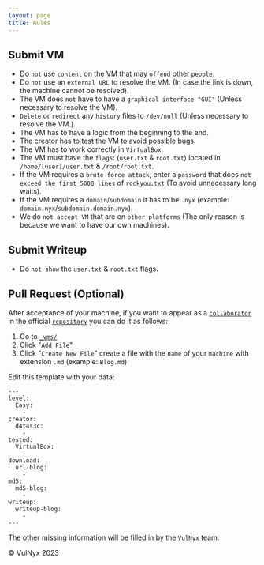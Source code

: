 ```yaml
---
layout: page
title: Rules
---
```


## Submit VM

- Do `not` use `content` on the VM that may `offend` other `people`.
- Do `not` use an `external URL` to resolve the VM. (In case the link is down, the machine cannot be resolved).
- The VM does `not` have to have a `graphical interface "GUI"` (Unless necessary to resolve the VM).
- `Delete` or `redirect` any `history` files to `/dev/null` (Unless necessary to resolve the VM.).
- The VM has to have a logic from the beginning to the end.
- The creator has to test the VM to avoid possible bugs.
- The VM has to work correctly in `VirtualBox`.
- The VM must have the `flags`: (`user.txt` & `root.txt`) located in `/home/[user]/user.txt` & `/root/root.txt`.
- If the VM requires a `brute force attack`, enter a `password` that does `not exceed the first 5000 lines` of `rockyou.txt` (To avoid unnecessary long waits).
- If the VM requires a `domain`/`subdomain` it has to be `.nyx` (example: `domain.nyx`/`subdomain.domain.nyx`).
- We do `not accept VM` that are on `other platforms` (The only reason is because we want to have our own machines).

## Submit Writeup

- Do `not show` the `user.txt` & `root.txt` flags.

## Pull Request (Optional)

After acceptance of your machine, if you want to appear as a <a href="https://github.com/vulnyx/vulnyx.github.io/graphs/contributors" target="_blank">`collaborator`</a> in the official <a href="https://github.com/VulNyx/vulnyx.github.io" target="_blank">`repository`</a> you can do it as follows:

1. Go to <a href="https://github.com/VulNyx/vulnyx.github.io/tree/main/_vms" target="_blank">`_vms/`</a>
2. Click "`Add File`"
3. Click "`Create New File`" create a file with the `name` of your `machine` with extension `.md` (example: `Blog.md`)

Edit this template with your data:

```
---
level:
  Easy:
    -
creator:
  d4t4s3c:
    -
tested:
  VirtualBox:
    -
download:
  url-blog:
    -
md5:
  md5-blog:
    -
writeup:
  writeup-blog:
    -
---
```

The other missing information will be filled in by the <a href="https://vulnyx.com" target="_blank">`VulNyx`</a> team.

<footer>
  <p>© VulNyx 2023</p>
</footer>
